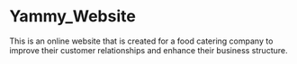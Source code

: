 # Yammy_Website
This is an online website that is created for a food catering company to improve their customer relationships and enhance their business structure.
